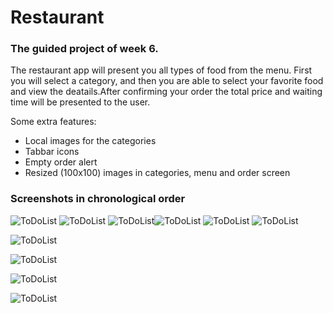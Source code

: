 # Restaurant


### The guided project of week 6.

The restaurant app will present you all types of food from the menu. First you will select a category, and then you are able to select your favorite food and view the deatails.After confirming your order the total price and waiting time
will be presented to the user.

Some extra features:

- Local images for the categories
- Tabbar icons
- Empty order alert
- Resized (100x100) images in categories, menu and order screen

### Screenshots in chronological order

![ToDoList](/Restaurant/doc/CategoryScreen.png) ![ToDoList](/Restaurant/doc/MenuScreen.png) ![ToDoList](/Restaurant/doc/DetailScreen.png)![ToDoList](/Restaurant/doc/OrderScreen.png) ![ToDoList](/Restaurant/doc/Confirmation.png) ![ToDoList](/Restaurant/doc/WaitTime.png)

![ToDoList](/Restaurant/doc/CategoryScreenL.png)

![ToDoList](/Restaurant/doc/MenuScreenL.png)

![ToDoList](/Restaurant/doc/DetailScreenL.png)

![ToDoList](/Restaurant/doc/OrderScreenL.png)


